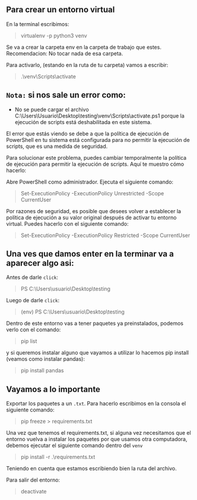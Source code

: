 ## Para crear un entorno virtual

En la terminal escribimos:
> virtualenv -p python3 venv

Se va a crear la carpeta env en la carpeta de trabajo que estes.
Recomendacion: No tocar nada de esa carpeta.

Para activarlo, (estando en la ruta de tu carpeta) vamos a escribir:
> .\venv\Scripts\activate

## `Nota:` si nos sale un error como:
+ No se puede cargar el archivo C:\Users\Usuario\Desktop\testing\venv\Scripts\activate.ps1 
porque la ejecución de scripts está deshabilitada en este sistema. 

El error que estás viendo se debe a que la política de ejecución de PowerShell en tu sistema está configurada para no permitir la ejecución de scripts, que es una medida de seguridad.

Para solucionar este problema, puedes cambiar temporalmente la política de ejecución para permitir la ejecución de scripts. Aquí te muestro cómo hacerlo:

Abre PowerShell como administrador.
Ejecuta el siguiente comando:

> Set-ExecutionPolicy -ExecutionPolicy Unrestricted -Scope CurrentUser



Por razones de seguridad, es posible que desees volver a establecer la política de ejecución a su valor original después de activar tu entorno virtual. Puedes hacerlo con el siguiente comando:
> Set-ExecutionPolicy -ExecutionPolicy Restricted -Scope CurrentUser


## Una ves que damos enter en la terminar va a aparecer algo asi:

Antes de darle `click`:
> PS C:\Users\usuario\Desktop\testing

Luego de darle `click`:

> (env) PS C:\Users\usuario\Desktop\testing

Dentro de este entorno vas a tener paquetes ya preinstalados, podemos verlo con el comando:

> pip list

y si queremos instalar alguno que vayamos a utilizar lo hacemos pip install (veamos como instalar pandas): 
> pip install pandas

## Vayamos a lo importante

Exportar los paquetes a un `.txt`. Para hacerlo escribimos en la consola el siguiente comando:

> pip freeze > requirements.txt 

Una vez que tenemos el requirements.txt, si alguna vez necesitamos que el entorno vuelva a instalar los paquetes por que usamos otra computadora, debemos ejecutar el siguiente comando dentro del `venv`

> pip install -r .\requirements.txt

Teniendo en cuenta que estamos escribiendo bien la ruta del archivo.

Para salir del entorno:

> deactivate